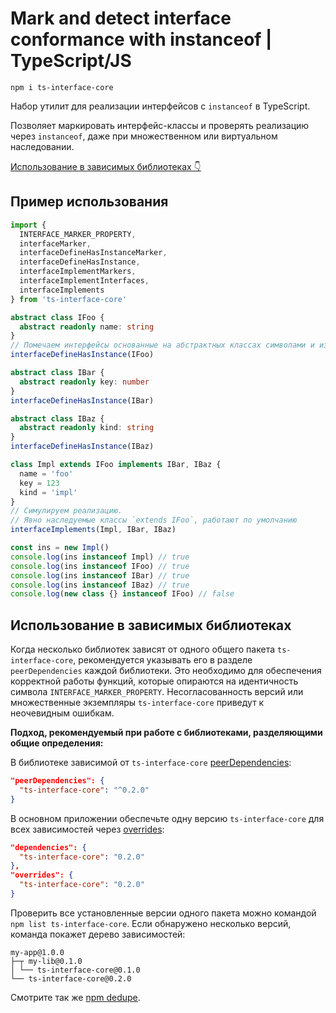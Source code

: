 
# Mark and detect interface conformance with instanceof | TypeScript/JS

    npm i ts-interface-core

Набор утилит для реализации интерфейсов с `instanceof` в TypeScript.

Позволяет маркировать интерфейс-классы и проверять реализацию через `instanceof`, даже при множественном или виртуальном наследовании.

[Использование в зависимых библиотеках 👇](#использование-в-зависимых-библиотеках)

## Пример использования

```ts
import {
  INTERFACE_MARKER_PROPERTY,
  interfaceMarker,
  interfaceDefineHasInstanceMarker,
  interfaceDefineHasInstance,
  interfaceImplementMarkers,
  interfaceImplementInterfaces,
  interfaceImplements
} from 'ts-interface-core'

abstract class IFoo {
  abstract readonly name: string
}
// Помечаем интерфейсы основанные на абстрактных классах символами и изменяем Symbol.hasInstance
interfaceDefineHasInstance(IFoo)

abstract class IBar {
  abstract readonly key: number
}
interfaceDefineHasInstance(IBar)

abstract class IBaz {
  abstract readonly kind: string
}
interfaceDefineHasInstance(IBaz)

class Impl extends IFoo implements IBar, IBaz {
  name = 'foo'
  key = 123
  kind = 'impl'
}
// Симулируем реализацию.
// Явно наследуемые классы `extends IFoo`, работают по умолчанию
interfaceImplements(Impl, IBar, IBaz)

const ins = new Impl()
console.log(ins instanceof Impl) // true
console.log(ins instanceof IFoo) // true
console.log(ins instanceof IBar) // true
console.log(ins instanceof IBaz) // true
console.log(new class {} instanceof IFoo) // false
```

## Использование в зависимых библиотеках

Когда несколько библиотек зависят от одного общего пакета `ts-interface-core`, рекомендуется указывать его в разделе `peerDependencies` каждой библиотеки. Это необходимо для обеспечения корректной работы функций, которые опираются на идентичность символа `INTERFACE_MARKER_PROPERTY`. Несогласованность версий или множественные экземпляры `ts-interface-core` приведут к неочевидным ошибкам.

**Подход, рекомендуемый при работе с библиотеками, разделяющими общие определения:**

В библиотеке зависимой от `ts-interface-core` [peerDependencies](https://docs.npmjs.com/cli/v9/configuring-npm/package-json#peerdependencies):

```json
"peerDependencies": {
  "ts-interface-core": "^0.2.0"
}
```

В основном приложении обеспечьте одну версию `ts-interface-core` для всех зависимостей через [overrides](https://docs.npmjs.com/cli/v9/configuring-npm/package-json#overrides):

```json
"dependencies": {
  "ts-interface-core": "0.2.0"
},
"overrides": {
  "ts-interface-core": "0.2.0"
}
```

Проверить все установленные версии одного пакета можно командой `npm list ts-interface-core`. Если обнаружено несколько версий, команда покажет дерево зависимостей:

```
my-app@1.0.0
├─┬ my-lib@0.1.0
│ └── ts-interface-core@0.1.0
└── ts-interface-core@0.2.0
```

Смотрите так же [npm dedupe](https://docs.npmjs.com/cli/v11/commands/npm-dedupe).

